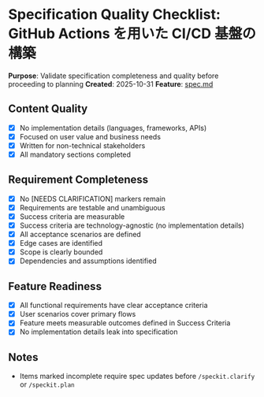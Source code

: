 # Specification Quality Checklist: GitHub Actions を用いた CI/CD 基盤の構築

**Purpose**: Validate specification completeness and quality before proceeding to planning
**Created**: 2025-10-31
**Feature**: [spec.md](./spec.md)

## Content Quality

- [X] No implementation details (languages, frameworks, APIs)
- [X] Focused on user value and business needs
- [X] Written for non-technical stakeholders
- [X] All mandatory sections completed

## Requirement Completeness

- [X] No [NEEDS CLARIFICATION] markers remain
- [X] Requirements are testable and unambiguous
- [X] Success criteria are measurable
- [X] Success criteria are technology-agnostic (no implementation details)
- [X] All acceptance scenarios are defined
- [X] Edge cases are identified
- [X] Scope is clearly bounded
- [X] Dependencies and assumptions identified

## Feature Readiness

- [X] All functional requirements have clear acceptance criteria
- [X] User scenarios cover primary flows
- [X] Feature meets measurable outcomes defined in Success Criteria
- [X] No implementation details leak into specification

## Notes

- Items marked incomplete require spec updates before `/speckit.clarify` or `/speckit.plan`